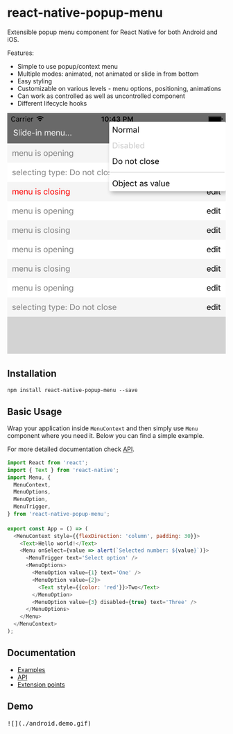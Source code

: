 # react-native-popup-menu

Extensible popup menu component for React Native for both Android and iOS.

Features:
* Simple to use popup/context menu
* Multiple modes: animated, not animated or slide in from bottom
* Easy styling
* Customizable on various levels - menu options, positioning, animations
* Can work as controlled as well as uncontrolled component
* Different lifecycle hooks

![Popup menu](doc/img/context-menu.png)
## Installation

```
npm install react-native-popup-menu --save
```

## Basic Usage
Wrap your application inside `MenuContext` and then simply use `Menu` component where you need it. Below you can find a simple example.

For more detailed documentation check [API](./doc/api.md).

```js
import React from 'react';
import { Text } from 'react-native';
import Menu, {
  MenuContext,
  MenuOptions,
  MenuOption,
  MenuTrigger,
} from 'react-native-popup-menu';

export const App = () => (
  <MenuContext style={{flexDirection: 'column', padding: 30}}>
    <Text>Hello world!</Text>
    <Menu onSelect={value => alert(`Selected number: ${value}`)}>
      <MenuTrigger text='Select option' />
      <MenuOptions>
        <MenuOption value={1} text='One' />
        <MenuOption value={2}>
          <Text style={{color: 'red'}}>Two</Text>
        </MenuOption>
        <MenuOption value={3} disabled={true} text='Three' />
      </MenuOptions>
    </Menu>
  </MenuContext>
);
```

## Documentation

- [Examples](doc/examples.md)
- [API](doc/api.md)
- [Extension points](doc/extensions.md)

## Demo

<kbd>
![](./android.demo.gif)
</kbd>
